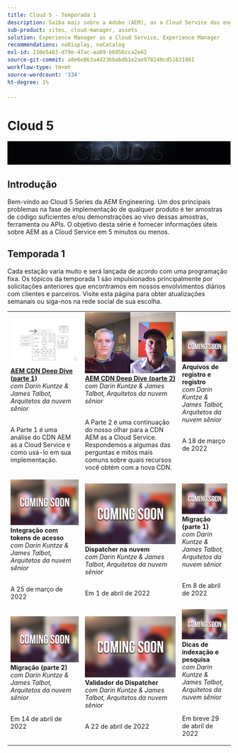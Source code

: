 ```yaml
---
title: Cloud 5 - Temporada 1
description: Saiba mais sobre a Adobe (AEM), as a Cloud Service dos engenheiros especialistas da Adobe Experience Manager, que a criam e dos serviços especializados que a oferecem.
sub-product: sites, cloud-manager, assets
solution: Experience Manager as a Cloud Service, Experience Manager
recommendations: noDisplay, noCatalog
exl-id: 210e5483-d79e-47ac-aa09-b6956cca2e62
source-git-commit: a8e6e863a4d236babdb1e2ae978240cd51631981
workflow-type: tm+mt
source-wordcount: '334'
ht-degree: 1%

---
```


# Cloud 5

![Série AEM especialistas](./imgs/masthead.png)

## Introdução

Bem-vindo ao Cloud 5 Series da AEM Engineering. Um dos principais problemas na fase de implementação de qualquer produto é ter amostras de código suficientes e/ou demonstrações ao vivo dessas amostras, ferramenta ou APIs. O objetivo desta série é fornecer informações úteis sobre AEM as a Cloud Service em 5 minutos ou menos.

## Temporada 1

Cada estação varia muito e será lançada de acordo com uma programação fixa. Os tópicos da temporada 1 são impulsionados principalmente por solicitações anteriores que encontramos em nossos envolvimentos diários com clientes e parceiros. Visite esta página para obter atualizações semanais ou siga-nos na rede social de sua escolha.

<table>
  <tr>
   <td>
      <a href="./cloud5-aem-cdn-part1.md">
      <img alt="AEM CDN Parte 1" src="./imgs/001-thumb.png"/>
      </a>
      <div>
         <a href="./cloud5-aem-cdn-part1.md"><strong>AEM CDN Deep Dive (parte 1)</strong></a>         
         <br/><em>com Darin Kuntze &amp; James Talbot, Arquitetos da nuvem sênior</em>
      </div>
      <p>
        <br/>
         A Parte 1 é uma análise do CDN AEM as a Cloud Service e como usá-lo em sua implementação.
      </p>
     </td>   
     <td>
      <a href="./cloud5-aem-cdn-part2.md">
         <img alt="CDN AEM Parte 2" src="./imgs/002-thumb.png"/>
      </a>
      <div>
         <a href="./cloud5-aem-cdn-part2.md"><strong>AEM CDN Deep Dive (parte 2)</strong></a>
         <br/><em>com Darin Kuntze &amp; James Talbot, Arquitetos da nuvem sênior</em>
      </div>
      <p>
        <br/>
         A Parte 2 é uma continuação do nosso olhar para a CDN AEM as a Cloud Service. Respondemos a algumas das perguntas e mitos mais comuns sobre quais recursos você obtém com a nova CDN.
      </p>
   </td>
     <td>
      <img alt="Arquivos de registro e registro" src="./imgs/coming-soon.png"/>
      <div>
         <strong>Arquivos de registro e registro</strong>
         <br/><em>com Darin Kuntze &amp; James Talbot, Arquitetos da nuvem sênior</em>
      </div>
      <p>
        <br/>
         A 18 de março de 2022
      </p>
   </td> 
  </tr>
  <tr>
   <td>
      <img alt="Tokens de acesso" src="./imgs/coming-soon.png"/>
      <div>
        <strong>Integração com tokens de acesso</strong>        
         <br/><em>com Darin Kuntze &amp; James Talbot, Arquitetos da nuvem sênior</em>
      </div>
      <p>
        <br/>
         A 25 de março de 2022
      </p>
     </td>   
     <td>
      <img alt="Dispatcher na nuvem" src="./imgs/coming-soon.png"/>
      <div>
         <strong>Dispatcher na nuvem</strong>
         <br/><em>com Darin Kuntze &amp; James Talbot, Arquitetos da nuvem sênior</em>
      </div>
      <p>
        <br/>
         Em 1 de abril de 2022
      </p>
   </td>
     <td>
      <img alt="Migração (parte 1)" src="./imgs/coming-soon.png"/>
      <div>
         <strong>Migração (parte 1)</strong>
         <br/><em>com Darin Kuntze &amp; James Talbot, Arquitetos da nuvem sênior</em>
      </div>
      <p>
        <br/>
         Em 8 de abril de 2022
      </p>
   </td> 
  </tr>
<tr>
   <td>
      <img alt="Migração (parte 2)" src="./imgs/coming-soon.png"/>
      <div>
        <strong>Migração (parte 2)</strong>        
         <br/><em>com Darin Kuntze &amp; James Talbot, Arquitetos da nuvem sênior</em>
      </div>
      <p>
        <br/>
         Em 14 de abril de 2022
      </p>
     </td>   
     <td>
      <img alt="Validador do Dispatcher" src="./imgs/coming-soon.png"/>
      <div>
         <strong>Validador do Dispatcher</strong>
         <br/><em>com Darin Kuntze &amp; James Talbot, Arquitetos da nuvem sênior</em>
      </div>
      <p>
        <br/>
         A 22 de abril de 2022
      </p>
   </td>
     <td>
      <img alt="Dicas de indexação e pesquisa" src="./imgs/coming-soon.png"/>
      <div>
         <strong>Dicas de indexação e pesquisa</strong>
         <br/><em>com Darin Kuntze &amp; James Talbot, Arquitetos da nuvem sênior</em>
      </div>
      <p>
        <br/>
         Em breve 29 de abril de 2022
      </p>
   </td> 
  </tr>
</table>

